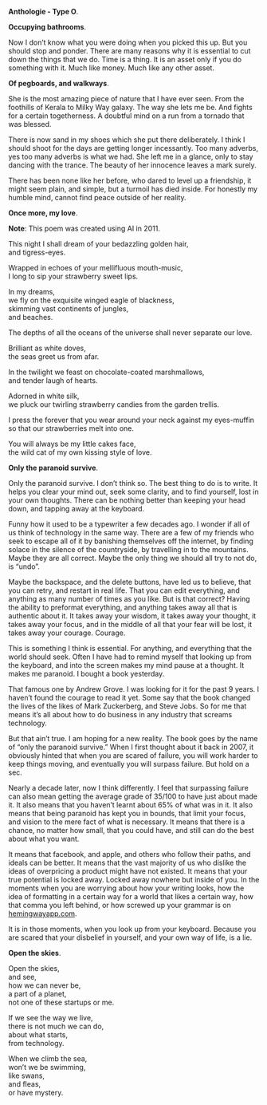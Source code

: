 **Anthologie - Type O**.

**Occupying bathrooms**.

Now I don’t know what you were doing when you picked this up. But you should stop and ponder. There are many reasons why it is essential to cut down the things that we do. Time is a thing. It is an asset only if you do something with it. Much like money. Much like any other asset.

**Of pegboards, and walkways**.

She is the most amazing piece of nature that I have ever seen. From the foothills of Kerala to Milky Way galaxy. The way she lets me be. And fights for a certain togetherness. A doubtful mind on a run from a tornado that was blessed.

There is now sand in my shoes which she put there deliberately. I think I should shoot for the days are getting longer incessantly. Too many adverbs, yes too many adverbs is what we had. She left me in a glance, only to stay dancing with the trance. The beauty of her innocence leaves a mark surely.

There has been none like her before, who dared to level up a friendship, it might seem plain, and simple, but a turmoil has died inside. For honestly my humble mind, cannot find peace outside of her reality.

**Once more, my love**.

**Note**: This poem was created using AI in 2011.

This night I shall dream of your bedazzling golden hair,  
and tigress-eyes.

Wrapped in echoes of your mellifluous mouth-music,  
I long to sip your strawberry sweet lips.

In my dreams,  
we fly on the exquisite winged eagle of blackness,  
skimming vast continents of jungles,  
and beaches.

The depths of all the oceans of the universe shall never separate our love.

Brilliant as white doves,  
the seas greet us from afar.

In the twilight we feast on chocolate-coated marshmallows,  
and tender laugh of hearts.

Adorned in white silk,  
we pluck our twirling strawberry candies from the garden trellis.

I press the forever that you wear around your neck against my eyes-muffin so that our strawberries melt into one.

You will always be my little cakes face,  
the wild cat of my own kissing style of love.

**Only the paranoid survive**.

Only the paranoid survive. I don’t think so. The best thing to do is to write. It helps you clear your mind out, seek some clarity, and to find yourself, lost in your own thoughts. There can be nothing better than keeping your head down, and tapping away at the keyboard.

Funny how it used to be a typewriter a few decades ago. I wonder if all of us think of technology in the same way. There are a few of my friends who seek to escape all of it by banishing themselves off the internet, by finding solace in the silence of the countryside, by travelling in to the mountains. Maybe they are all correct. Maybe the only thing we should all try to not do, is “undo”.

Maybe the backspace, and the delete buttons, have led us to believe, that you can retry, and restart in real life. That you can edit everything, and anything as many number of times as you like. But is that correct? Having the ability to preformat everything, and anything takes away all that is authentic about it. It takes away your wisdom, it takes away your thought, it takes away your focus, and in the middle of all that your fear will be lost, it takes away your courage. Courage.

This is something I think is essential. For anything, and everything that the world should seek. Often I have had to remind myself that looking up from the keyboard, and into the screen makes my mind pause at a thought. It makes me paranoid. I bought a book yesterday.

That famous one by Andrew Grove. I was looking for it for the past 9 years. I haven’t found the courage to read it yet. Some say that the book changed the lives of the likes of Mark Zuckerberg, and Steve Jobs. So for me that means it’s all about how to do business in any industry that screams technology.

But that ain’t true. I am hoping for a new reality. The book goes by the name of “only the paranoid survive.” When I first thought about it back in 2007, it obviously hinted that when you are scared of failure, you will work harder to keep things moving, and eventually you will surpass failure. But hold on a sec.

Nearly a decade later, now I think differently. I feel that surpassing failure can also mean getting the average grade of 35/100 to have just about made it. It also means that you haven’t learnt about 65% of what was in it. It also means that being paranoid has kept you in bounds, that limit your focus, and vision to the mere fact of what is necessary. It means that there is a chance, no matter how small, that you could have, and still can do the best about what you want.

It means that facebook, and apple, and others who follow their paths, and ideals can be better. It means that the vast majority of us who dislike the ideas of overpricing a product might have not existed. It means that your true potential is locked away. Locked away nowhere but inside of you. In the moments when you are worrying about how your writing looks, how the idea of formatting in a certain way for a world that likes a certain way, how that comma you left behind, or how screwed up your grammar is on <a href="https://hemingwayapp.com" rel="noopener noreferrer" target="_blank">hemingwayapp.com</a>.

It is in those moments, when you look up from your keyboard. Because you are scared that your disbelief in yourself, and your own way of life, is a lie.

**Open the skies**.

Open the skies,  
and see,  
how we can never be,  
a part of a planet,  
not one of these startups or me.

If we see the way we live,  
there is not much we can do,  
about what starts,  
from technology.

When we climb the sea,   
won’t we be swimming,  
like swans,  
and fleas,  
or have mystery.

